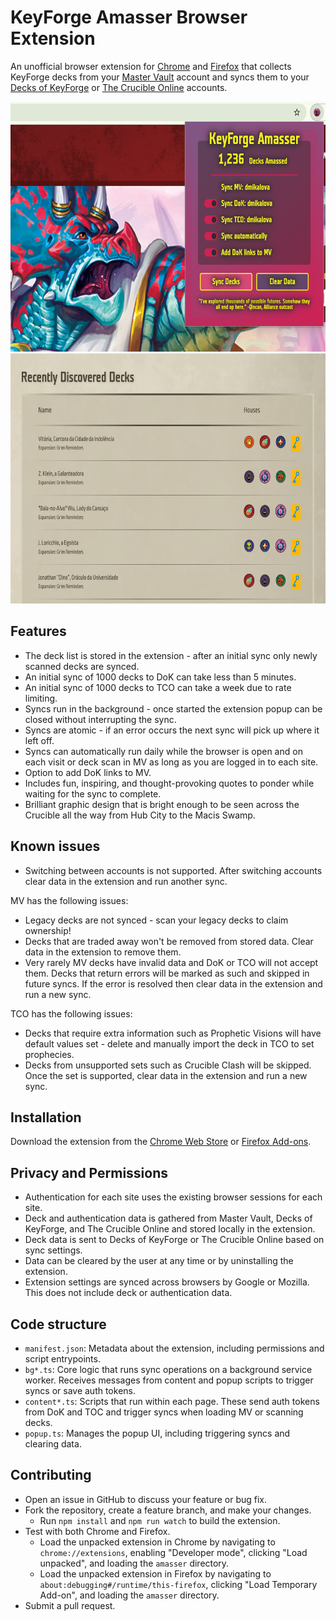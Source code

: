 # KeyForge Amasser Browser Extension

An unofficial browser extension for [Chrome](https://chromewebstore.google.com/detail/nmlpikoganplgciecgaboddhndemaohl) and [Firefox](https://addons.mozilla.org/en-US/firefox/addon/keyforge-amasser/) that collects KeyForge decks from your [Master Vault](https://www.keyforgegame.com/) account and syncs them to your [Decks of KeyForge](https://decksofkeyforge.com/) or [The Crucible Online](https://thecrucible.online/) accounts.

<!-- markdownlint-disable-next-line MD033 -->
<img src="assets/screenshot-extension.png" alt="KeyForge Amasser Extension Screenshot" height="400">
<!-- markdownlint-disable-next-line MD033 -->
<img src="assets/screenshot-mv-links.png" alt="MV with DoK links" height="400">

## Features

- The deck list is stored in the extension - after an initial sync only newly scanned decks are synced.
- An initial sync of 1000 decks to DoK can take less than 5 minutes.
- An initial sync of 1000 decks to TCO can take a week due to rate limiting.
- Syncs run in the background - once started the extension popup can be closed without interrupting the sync.
- Syncs are atomic - if an error occurs the next sync will pick up where it left off.
- Syncs can automatically run daily while the browser is open and on each visit or deck scan in MV as long as you are logged in to each site.
- Option to add DoK links to MV.
- Includes fun, inspiring, and thought-provoking quotes to ponder while waiting for the sync to complete.
- Brilliant graphic design that is bright enough to be seen across the Crucible all the way from Hub City to the Macis Swamp.

## Known issues

- Switching between accounts is not supported. After switching accounts clear data in the extension and run another sync.

MV has the following issues:

- Legacy decks are not synced - scan your legacy decks to claim ownership!
- Decks that are traded away won't be removed from stored data. Clear data in the extension to remove them.
- Very rarely MV decks have invalid data and DoK or TCO will not accept them. Decks that return errors will be marked as such and skipped in future syncs. If the error is resolved then clear data in the extension and run a new sync.

TCO has the following issues:

- Decks that require extra information such as Prophetic Visions will have default values set - delete and manually import the deck in TCO to set prophecies.
- Decks from unsupported sets such as Crucible Clash will be skipped. Once the set is supported, clear data in the extension and run a new sync.

## Installation

Download the extension from the [Chrome Web Store](https://chromewebstore.google.com/detail/nmlpikoganplgciecgaboddhndemaohl) or [Firefox Add-ons](https://addons.mozilla.org/en-US/firefox/addon/keyforge-amasser/).

## Privacy and Permissions

- Authentication for each site uses the existing browser sessions for each site.
- Deck and authentication data is gathered from Master Vault, Decks of KeyForge, and The Crucible Online and stored locally in the extension.
- Deck data is sent to Decks of KeyForge or The Crucible Online based on sync settings.
- Data can be cleared by the user at any time or by uninstalling the extension.
- Extension settings are synced across browsers by Google or Mozilla. This does not include deck or authentication data.

## Code structure

- `manifest.json`: Metadata about the extension, including permissions and script entrypoints.
- `bg*.ts`: Core logic that runs sync operations on a background service worker. Receives messages from content and popup scripts to trigger syncs or save auth tokens.
- `content*.ts`: Scripts that run within each page. These send auth tokens from DoK and TOC and trigger syncs when loading MV or scanning decks.
- `popup.ts`: Manages the popup UI, including triggering syncs and clearing data.

## Contributing

- Open an issue in GitHub to discuss your feature or bug fix.
- Fork the repository, create a feature branch, and make your changes.
  - Run `npm install` and `npm run watch` to build the extension.
- Test with both Chrome and Firefox.
  - Load the unpacked extension in Chrome by navigating to `chrome://extensions`, enabling "Developer mode", clicking "Load unpacked", and loading the `amasser` directory.
  - Load the unpacked extension in Firefox by navigating to `about:debugging#/runtime/this-firefox`, clicking "Load Temporary Add-on", and loading the `amasser` directory.
- Submit a pull request.
